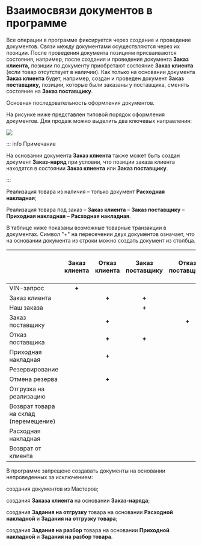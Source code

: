 # Взаимосвязи документов в программе

Все операции в программе фиксируется через создание и проведение документов. Связи между документами осуществляются через их позиции. После проведения документа позициям присваиваются состояния, например, после создания и проведения документа **Заказ клиента,** позиции по документу приобретают состояние **Заказ клиента** (если товар отсутствует в наличии). Как только на основании документа **Заказ клиента** будет, например, создан и проведен документ **Заказ поставщику,** позиции, которые были заказаны у поставщика, сменять состояние на **Заказ поставщику**.

Основная последовательность оформления документов.

На рисунке ниже представлен типовой порядок оформления документов. Для продаж можно выделить два ключевых направления:

![](Aspose.Words.83ab1c44-6b28-430a-a5f2-4d9e6ba1abd4.001.png)

::: info Примечание

На основании документа **Заказ клиента** также может быть создан документ **Заказ-наряд** при условии, что позиции заказа клиента находятся в состоянии **Заказ клиента** или **Заказ поставщику**.

:::

Реализация товара из наличия – только документ **Расходная накладная**;

Реализация товара под заказ – **Заказ клиента** – **Заказ поставщику** – **Приходная накладная** – **Расходная накладная**.

В таблице ниже показаны возможные товарные транзакции в документах. Символ "+" на пересечении двух документов означает, что на основании документа из строки можно создать документ из столбца.

||Заказ клиента|Отказ клиента|Заказ поставщику|Отказ поставщика|Приходная накладная|Резервирование|Отмена резерва|Отгрузка на реализацию|Возврат товара на склад|Расходная накладная|Возврат от клиента|Возврат поставщику|
| :- | :-: | :-: | :-: | :-: | :-: | :-: | :-: | :-: | :-: | :-: | :-: | :-: |
|VIN-запрос|**+**||||||||||||
|Заказ клиента||**+**|**+**|||**+**||||**+**|||
|Наш заказа|||**+**||||||||||
|Заказ поставщику||**+**||**+**|**+**||||||||
|Отказ поставщика||**+**|**+**||**+**||||||||
|Приходная накладная||**+**||||**+**||**+**||**+**||**+**|
|Резервирование|||||||**+**||||||
|Отмена резерва||**+**||||**+**||||**+**|||
|Отгрузка на реализацию|||||||||**+**|**+**|||
|Возврат товара на склад (перемещение)|||||||||||**+**||
|Расходная накладная|||||||||||||
|Возврат от клиента||||||||||||**+**|

В программе запрещено создавать документы на основании непроведенных за исключением:

создания документов из Мастеров;

создания **Заказа клиента** на основании **Заказ-наряда**;

создания **Задания на отгрузку** товара на основании **Расходной накладной** и **Задания на отгрузку товара**;

создания **Задания на разбор** товара на основании **Приходной накладной** и **Задания на разбор товара**.